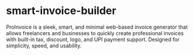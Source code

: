 # smart-invoice-builder
ProInvoice  is a sleek, smart, and minimal web-based invoice generator that allows freelancers and businesses to quickly create professional invoices with built-in tax, discount, logo, and UPI payment support. Designed for simplicity, speed, and usability.
